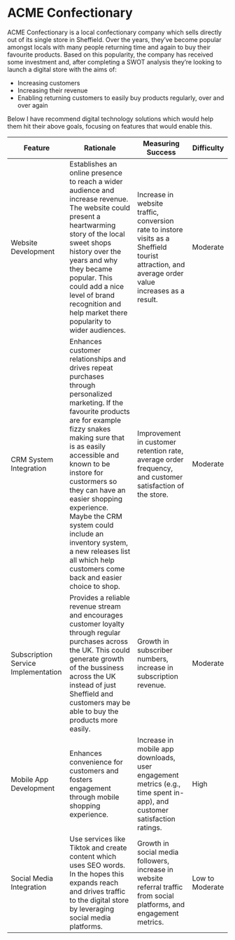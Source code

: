 # ACME Confectionary 

ACME Confectionary is a local confectionary company which sells directly out of its single store in Sheffield. Over the years, they’ve become popular amongst locals with many people returning time and again to buy their favourite products. Based on this popularity, the company has received some investment and, after completing a SWOT analysis they’re looking to launch a digital store with the aims of:

- Increasing customers
- Increasing their revenue
- Enabling returning customers to easily buy products regularly, over and over again

Below I have recommend digital technology solutions which would help them hit their above goals, focusing on features that would enable this. 

| Feature                           | Rationale                                                                                         | Measuring Success                                                                                                         | Difficulty      |
|-----------------------------------|---------------------------------------------------------------------------------------------------|---------------------------------------------------------------------------------------------------------------------------|-----------------|
| Website Development   | Establishes an online presence to reach a wider audience and increase revenue. The website could present a heartwarming story of the local sweet shops history over the years and why they became popular. This could add a nice level of brand recognition and help market there popularity to wider audiences.                    | Increase in website traffic, conversion rate to instore visits as a Sheffield tourist attraction, and average order value increases as a result.                                                   | Moderate        |
| CRM System Integration           | Enhances customer relationships and drives repeat purchases through personalized marketing. If the favourite products are for example fizzy snakes making sure that is as easily accessible and known to be instore for custormers so they can have an easier shopping experience. Maybe the CRM system could include an inventory system, a new releases list all which help customers come back and easier choice to shop.     | Improvement in customer retention rate, average order frequency, and customer satisfaction of the store.                               | Moderate        |
| Subscription Service Implementation | Provides a reliable revenue stream and encourages customer loyalty through regular purchases across the UK. This could generate growth of the bussiness across the UK instead of just Sheffield and customers may be able to buy the products more easily.  | Growth in subscriber numbers, increase in subscription revenue.                               | Moderate        |
| Mobile App Development           | Enhances convenience for customers and fosters engagement through mobile shopping experience.    | Increase in mobile app downloads, user engagement metrics (e.g., time spent in-app), and customer satisfaction ratings.  | High            |
| Social Media Integration         | Use services like Tiktok and create content which uses SEO words. In the hopes this expands reach and drives traffic to the digital store by leveraging social media platforms.      | Growth in social media followers, increase in website referral traffic from social platforms, and engagement metrics.    | Low to Moderate|



